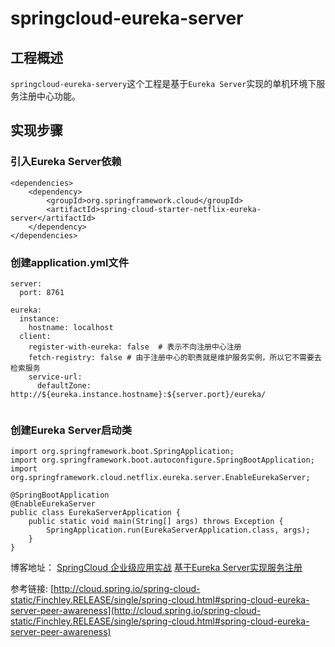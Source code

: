 # springcloud-eureka-server

## 工程概述
`springcloud-eureka-servery`这个工程是基于`Eureka Server`实现的单机环境下服务注册中心功能。

## 实现步骤
### 引入Eureka Server依赖

```
<dependencies>
	<dependency>
		<groupId>org.springframework.cloud</groupId>
		<artifactId>spring-cloud-starter-netflix-eureka-server</artifactId>
	</dependency>
</dependencies>
```
### 创建application.yml文件
```
server:
  port: 8761

eureka:
  instance:
    hostname: localhost
  client: 
    register-with-eureka: false  # 表示不向注册中心注册
    fetch-registry: false # 由于注册中心的职责就是维护服务实例，所以它不需要去检索服务
    service-url:
      defaultZone: http://${eureka.instance.hostname}:${server.port}/eureka/
      
```
### 创建Eureka Server启动类
```
import org.springframework.boot.SpringApplication;
import org.springframework.boot.autoconfigure.SpringBootApplication;
import org.springframework.cloud.netflix.eureka.server.EnableEurekaServer;

@SpringBootApplication
@EnableEurekaServer
public class EurekaServerApplication {
    public static void main(String[] args) throws Exception {
        SpringApplication.run(EurekaServerApplication.class, args);
    }
}
```
博客地址：
[SpringCloud 企业级应用实战](https://blog.csdn.net/mynameissls/article/details/81150061)
[基于Eureka Server实现服务注册](https://blog.csdn.net/myNameIssls/article/details/81154755)

参考链接:
[http://cloud.spring.io/spring-cloud-static/Finchley.RELEASE/single/spring-cloud.html#spring-cloud-eureka-server-peer-awareness](http://cloud.spring.io/spring-cloud-static/Finchley.RELEASE/single/spring-cloud.html#spring-cloud-eureka-server-peer-awareness)





